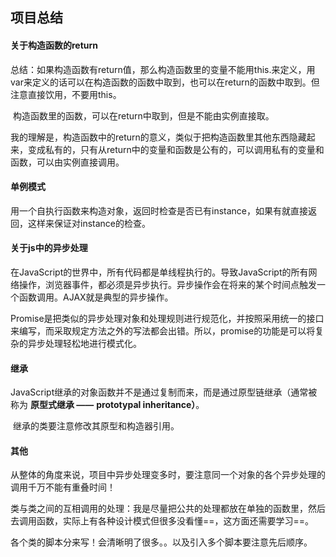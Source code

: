 ## 项目总结

#### 关于构造函数的return

​	总结：如果构造函数有return值，那么构造函数里的变量不能用this.来定义，用var来定义的话可以在构造函数的函数中取到，也可以在return的函数中取到。但注意直接饮用，不要用this。

​	构造函数里的函数，可以在return中取到，但是不能由实例直接取。

​	我的理解是，构造函数中的return的意义，类似于把构造函数里其他东西隐藏起来，变成私有的，只有从return中的变量和函数是公有的，可以调用私有的变量和函数，可以由实例直接调用。

#### 单例模式

​	用一个自执行函数来构造对象，返回时检查是否已有instance，如果有就直接返回，这样来保证对instance的检查。

#### 关于js中的异步处理

​	在JavaScript的世界中，所有代码都是单线程执行的。导致JavaScript的所有网络操作，浏览器事件，都必须是异步执行。异步操作会在将来的某个时间点触发一个函数调用。AJAX就是典型的异步操作。

​	Promise是把类似的异步处理对象和处理规则进行规范化，并按照采用统一的接口来编写，而采取规定方法之外的写法都会出错。所以，promise的功能是可以将复杂的异步处理轻松地进行模式化。

#### 继承

​	JavaScript继承的对象函数并不是通过复制而来，而是通过原型链继承（通常被称为 **原型式继承 ——** **prototypal inheritance）**。

​	继承的类要注意修改其原型和构造器引用。

#### 其他

​	从整体的角度来说，项目中异步处理变多时，要注意同一个对象的各个异步处理的调用千万不能有重叠时间！

​	类与类之间的互相调用的处理：我是尽量把公共的处理都放在单独的函数里，然后去调用函数，实际上有各种设计模式但很多没看懂==，这方面还需要学习==。

​	各个类的脚本分来写！会清晰明了很多。。以及引入多个脚本要注意先后顺序。